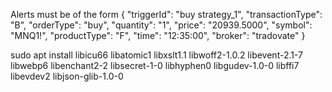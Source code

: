 Alerts must be of the form
{ 
"triggerId": "buy strategy_1", 
"transactionType": "B", 
"orderType": "buy", 
"quantity": "1", 
"price": "20939.5000", 
"symbol": "MNQ1!", 
"productType": "F", 
"time": "12:35:00", 
"broker": "tradovate" 
}

sudo apt install libicu66 libatomic1 libxslt1.1 libwoff2-1.0.2 libevent-2.1-7 libwebp6 libenchant2-2 libsecret-1-0 libhyphen0 libgudev-1.0-0 libffi7 libevdev2 libjson-glib-1.0-0
